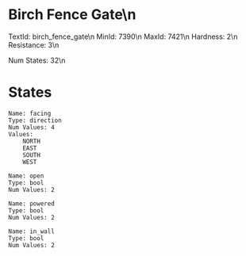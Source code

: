 # Birch Fence Gate\n
TextId: birch_fence_gate\n
MinId: 7390\n
MaxId: 7421\n
Hardness: 2\n
Resistance: 3\n

Num States: 32\n
# States
```
Name: facing
Type: direction
Num Values: 4
Values:
    NORTH
    EAST
    SOUTH
    WEST

Name: open
Type: bool
Num Values: 2

Name: powered
Type: bool
Num Values: 2

Name: in_wall
Type: bool
Num Values: 2
```